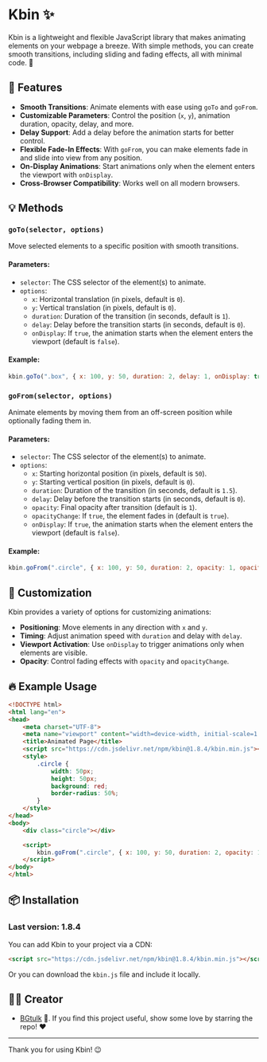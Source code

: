 
# Kbin ✨

Kbin is a lightweight and flexible JavaScript library that makes animating elements on your webpage a breeze. With simple methods, you can create smooth transitions, including sliding and fading effects, all with minimal code. 🌟

## 🚀 Features

- **Smooth Transitions**: Animate elements with ease using `goTo` and `goFrom`.
- **Customizable Parameters**: Control the position (`x`, `y`), animation duration, opacity, delay, and more.
- **Delay Support**: Add a delay before the animation starts for better control.
- **Flexible Fade-In Effects**: With `goFrom`, you can make elements fade in and slide into view from any position.
- **On-Display Animations**: Start animations only when the element enters the viewport with `onDisplay`.
- **Cross-Browser Compatibility**: Works well on all modern browsers.

## 💡 Methods

### `goTo(selector, options)`
Move selected elements to a specific position with smooth transitions.

#### Parameters:
- `selector`: The CSS selector of the element(s) to animate.
- `options`:
  - `x`: Horizontal translation (in pixels, default is `0`).
  - `y`: Vertical translation (in pixels, default is `0`).
  - `duration`: Duration of the transition (in seconds, default is `1`).
  - `delay`: Delay before the transition starts (in seconds, default is `0`).
  - `onDisplay`: If `true`, the animation starts when the element enters the viewport (default is `false`).

#### Example:
```javascript
kbin.goTo(".box", { x: 100, y: 50, duration: 2, delay: 1, onDisplay: true });
```

### `goFrom(selector, options)`
Animate elements by moving them from an off-screen position while optionally fading them in.

#### Parameters:
- `selector`: The CSS selector of the element(s) to animate.
- `options`:
  - `x`: Starting horizontal position (in pixels, default is `50`).
  - `y`: Starting vertical position (in pixels, default is `0`).
  - `duration`: Duration of the transition (in seconds, default is `1.5`).
  - `delay`: Delay before the transition starts (in seconds, default is `0`).
  - `opacity`: Final opacity after transition (default is `1`).
  - `opacityChange`: If `true`, the element fades in (default is `true`).
  - `onDisplay`: If `true`, the animation starts when the element enters the viewport (default is `false`).

#### Example:
```javascript
kbin.goFrom(".circle", { x: 100, y: 50, duration: 2, opacity: 1, opacityChange: true, onDisplay: true });
```

## 🎨 Customization

Kbin provides a variety of options for customizing animations:

- **Positioning**: Move elements in any direction with `x` and `y`.
- **Timing**: Adjust animation speed with `duration` and delay with `delay`.
- **Viewport Activation**: Use `onDisplay` to trigger animations only when elements are visible.
- **Opacity**: Control fading effects with `opacity` and `opacityChange`.

## 🔥 Example Usage

```html
<!DOCTYPE html>
<html lang="en">
<head>
    <meta charset="UTF-8">
    <meta name="viewport" content="width=device-width, initial-scale=1.0">
    <title>Animated Page</title>
    <script src="https://cdn.jsdelivr.net/npm/kbin@1.8.4/kbin.min.js"></script>
    <style>
        .circle {
            width: 50px;
            height: 50px;
            background: red;
            border-radius: 50%;
        }
    </style>
</head>
<body>
    <div class="circle"></div>

    <script>
        kbin.goFrom(".circle", { x: 100, y: 50, duration: 2, opacity: 1, opacityChange: true, onDisplay: true });
    </script>
</body>
</html>
```

## 📦 Installation

### Last version: 1.8.4
You can add Kbin to your project via a CDN:

```html
<script src="https://cdn.jsdelivr.net/npm/kbin@1.8.4/kbin.min.js"></script>
```

Or you can download the `kbin.js` file and include it locally.

## 👨‍💻 Creator

- [BGtulk](https://github.com/BGtulk-on) 🚀. If you find this project useful, show some love by starring the repo! ❤️

---

Thank you for using Kbin! 😉
